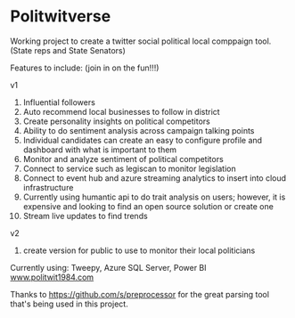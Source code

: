 # Politwitverse 

Working project to create a twitter social political local comppaign tool. (State reps and State Senators)

Features to include: (join in on the fun!!!)

v1
1. Influential followers
2. Auto recommend local businesses to follow in district
3. Create personality insights on political competitors
4. Ability to do sentiment analysis across campaign talking points
5. Individual candidates can create an easy to configure profile and dashboard with what is important to them
6. Monitor and analyze sentiment of political competitors
7. Connect to service such as legiscan to monitor legislation
8. Connect to event hub and azure streaming analytics to insert into cloud infrastructure
9. Currently using humantic api to do trait analysis on users; however, it is expensive and looking to find an open source solution or create one
10. Stream live updates to find trends

v2
1. create version for public to use to monitor their local politicians

Currently using:
Tweepy, Azure SQL Server, Power BI
www.politwit1984.com

Thanks to https://github.com/s/preprocessor for the great parsing tool that's being used in this project.


